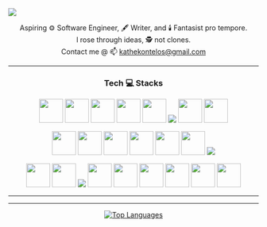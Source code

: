 <!-- 
  <style>
@media (min-width: 768px) {
  .tech-grid {
    display: grid;
    grid: repeat(1, 80px) / auto-flow;
  }
}
  @media (max-width: 768px) {
    .test-size {
      font-size: 0.75rem;
      line-height: 1rem;
    }
  }
  </style>
  -->
  <img src="https://capsule-render.vercel.app/api?type=waving&color=90:0D1117,80:181A2A&height=67&section=header&text=Yo&fontColor=221C35&fontSize=70&animation=twinkling&fontAlignY=50&fontAlign=50&stroke=FFFFFF&strokeWidth=0.7&reversal=true" />

  <p align="center">
    Aspiring ⚙️ Software Engineer, 🖋️ Writer, and 🕯️ Fantasist pro tempore.<br>
    I rose through ideas, 🕵️ not clones.<br>
  Contact me @ 📫 <a href="mailto:kathekontelos@gmail.com">kathekontelos@gmail.com</a>
  </p> 

  ---
  ### <p align="center">Tech :computer: Stacks</p>
  <p align="center">
    <img src="https://cdn.jsdelivr.net/gh/devicons/devicon@latest/icons/react/react-original.svg" width=48 height=48 />
    <img src="https://cdn.jsdelivr.net/gh/devicons/devicon@latest/icons/typescript/typescript-original.svg" width=48 height=48/>
    <img src="https://cdn.jsdelivr.net/gh/devicons/devicon@latest/icons/javascript/javascript-original.svg" width=48 height=48/>
    <img src="https://cdn.jsdelivr.net/gh/devicons/devicon@latest/icons/nextjs/nextjs-original.svg" width=48 height=48/>
    <img src="https://cdn.jsdelivr.net/gh/devicons/devicon@latest/icons/tailwindcss/tailwindcss-original.svg" width=48 height=48/>
    <!-- <img src="https://cdn.jsdelivr.net/gh/devicons/devicon@latest/icons/framermotion/framermotion-original.svg" width=48 height=48/> -->
    <img src="https://simpleskill.icons.workers.dev/svg?i=framer" />
    <img src="https://cdn.jsdelivr.net/gh/devicons/devicon@latest/icons/html5/html5-original.svg" width=48 height=48/>
    <img src="https://cdn.jsdelivr.net/gh/devicons/devicon@latest/icons/css3/css3-original.svg" width=48 height=48/>
  </p>
  <p align="center">
    <img src="https://cdn.jsdelivr.net/gh/devicons/devicon@latest/icons/nodejs/nodejs-original.svg" width=48 height=48/>
    <img src="https://cdn.jsdelivr.net/gh/devicons/devicon@latest/icons/postgresql/postgresql-original.svg" width=48 height=48/>
    <img src="https://cdn.jsdelivr.net/gh/devicons/devicon@latest/icons/prisma/prisma-original.svg" width=48 height=48/>
    <img src="https://cdn.jsdelivr.net/gh/devicons/devicon@latest/icons/graphql/graphql-plain.svg" width=48 height=48/>
    <img src="https://cdn.jsdelivr.net/gh/devicons/devicon@latest/icons/mongodb/mongodb-original.svg" width=48 height=48/>
    <img src="https://cdn.jsdelivr.net/gh/devicons/devicon@latest/icons/mongoose/mongoose-original.svg" width=48 height=48/>
    <!-- <img src="https://cdn.jsdelivr.net/gh/devicons/devicon@latest/icons/express/express-original.svg" width=48 height=48/> -->
    <img src="https://skillicons.dev/icons?i=express,java" />
  </p>
  <p align="center">
    <img src="https://cdn.jsdelivr.net/gh/devicons/devicon@latest/icons/vim/vim-original.svg" width=48 height=48/>
    <img src="https://cdn.jsdelivr.net/gh/devicons/devicon@latest/icons/dbeaver/dbeaver-original.svg" width=48 height=48/>
    <!-- <img src="https://cdn.jsdelivr.net/gh/devicons/devicon@latest/icons/latex/latex-original.svg" width=48 height=48/> -->
    <img src="https://skillicons.dev/icons?i=latex"/>
    <img src="https://cdn.jsdelivr.net/gh/devicons/devicon@latest/icons/jest/jest-plain.svg" width=48 height=48/>
    <img src="https://cdn.jsdelivr.net/gh/devicons/devicon@latest/icons/git/git-original.svg" width=48 height=48/>
    <img src="https://cdn.jsdelivr.net/gh/devicons/devicon@latest/icons/powershell/powershell-original.svg" width=48 height=48/>
    <img src="https://cdn.jsdelivr.net/gh/devicons/devicon@latest/icons/postman/postman-original.svg" width=48 height=48/>
    <img src="https://cdn.jsdelivr.net/gh/devicons/devicon@latest/icons/netlify/netlify-original.svg" width=48 height=48/>
    <img src="https://cdn.jsdelivr.net/gh/devicons/devicon@latest/icons/junit/junit-original.svg"width=48 height=48 />
  </p>
  <!-- 
  <p align="center">
    <img src="https://github-readme-tech-stack.vercel.app/api/cards?title=Frontend&align=center&titleAlign=center&fontFamily=Sono&fontSize=18&lineCount=1&hideBg=true&showBorder=false&theme=tokyonight&gap=4&width=800&bg=%23131422&badge=%231D1E33&border=%231D1E33&titleColor=%2370A6FD&line1=react%2Creact%2C58a6ff%3BTypeScript%2Ctypescript%2C3178C6%3BJavaScript%2Cjavascript%2CF7DF1E%3Bnextdotjs%2Cnext%2Cffffff%3Btailwindcss%2CTailwind%2C06B6D4%3Bhtml5%2Chtml%2CE34F26%3Bcss3%2Ccss%2C1572B6%3B" alt="Frontend">
    <img src="https://github-readme-tech-stack.vercel.app/api/cards?title=Backend&align=center&titleAlign=center&fontFamily=Sono&fontSize=18&lineCount=1&hideBg=true&showBorder=false&theme=merko&gap=4&width=600&bg=%23030603&badge=%230B170B&border=%230B170B&titleColor=%23ACD300&line1=express%2Cexpress%2Cffffff%3Bnodedotjs%2Cnode%2C339933%3Bmongodb%2Cmongo%2C47A188%3Bmongoose%2Cmongoose%2C860000%3B" alt="Backend">
    <img src="https://github-readme-tech-stack.vercel.app/api/cards?title=Devtools&align=center&titleAlign=center&fontFamily=Sono&fontSize=18&lineCount=1&hideBg=true&showBorder=false&theme=nord&gap=4&width=640&bg=%232a313e&badge=%23343C4D&border=%23343C4D&titleColor=%2382a2c2&line1=vim%2Cvim%2C019733%3Bpowershell%2Cpwsh%2C5391FE%3Blatex%2Clatex%2C008080%3Bgit%2Cgit%2CF05032%3Bjest%2Cjest%2CC21325%3Bpostman%2Cpostman%2CFF6C37%3Bnetlify%2Cnetlify%2C00C7B7%3B" alt="Devtools">
  </p>
  -->

  <!-- 
![Frontend](https://github-readme-tech-stack.vercel.app/api/cards?title=Frontend&align=center&titleAlign=center&fontFamily=Sono&fontSize=18&lineCount=1&hideBg=true&showBorder=false&theme=tokyonight&gap=4&width=600&bg=%23131422&badge=%231D1E33&border=%231D1E33&titleColor=%2370A6FD&line1=react%2Creact%2C58a6ff%3BJavaScript%2Cjavascript%2CF7DF1E%3Bnextdotjs%2Cnext%2Cffffff%3Btailwindcss%2CTailwind%2C06B6D4%3Bhtml5%2Chtml%2CE34F26%3Bcss3%2Ccss%2C1572B6%3B)
![Backend](https://github-readme-tech-stack.vercel.app/api/cards?title=Backend&align=center&titleAlign=center&fontFamily=Sono&fontSize=18&lineCount=1&hideBg=true&showBorder=false&theme=merko&gap=4&width=600&bg=%23030603&badge=%230B170B&border=%230B170B&titleColor=%23ACD300&line1=express%2Cexpress%2Cffffff%3Bnodedotjs%2Cnode%2C339933%3Bmongodb%2Cmongo%2C47A188%3Bmongoose%2Cmongoose%2C860000%3B)
![Devtools](https://github-readme-tech-stack.vercel.app/api/cards?title=Devtools&align=center&titleAlign=center&fontFamily=Sono&fontSize=18&lineCount=1&hideBg=true&showBorder=false&theme=nord&gap=4&width=640&bg=%232a313e&badge=%23343C4D&border=%23343C4D&titleColor=%2382a2c2&line1=vim%2Cvim%2C019733%3Bpowershell%2Cpwsh%2C5391FE%3Blatex%2Clatex%2C008080%3Bgit%2Cgit%2CF05032%3Bjest%2Cjest%2CC21325%3Bpostman%2Cpostman%2CFF6C37%3Bnetlify%2Cnetlify%2C00C7B7%3B)
  -->
---
---
<p align="center">
  <a href="https://github.com/anuraghazra/github-readme-stats">
    <img align="center" src="https://github-readme-stats.vercel.app/api/top-langs/?username=kxzeno&layout=pie" alt="Top Languages" />
  </a>
</p>
<!-- 
  <img src="https://skillicons.dev/icons?i=ts" width="42" height="42"/>&nbsp
  <img src="https://skillicons.dev/icons?i=electron" width="42" height="42"/>
  <img src="https://skillicons.dev/icons?i=graphql" width="42" height="42"/>&nbsp

  [![Readme Card](https://github-readme-stats.vercel.app/api/pin/?username=KXzeno&repo=karnovah)](https://github.com/KXzeno/karnovah?theme=blue_navy&show_owner=true)
  [![Readme Card](https://github-readme-stats.vercel.app/api/pin/?username=KXzeno&repo=adk)](https://github.com/KXzeno/adk?theme=blue_navy&show_owner=true)
-->

